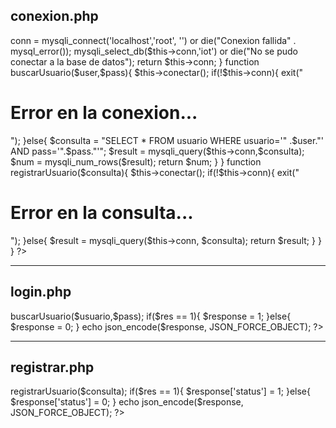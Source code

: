 conexion.php
----------------------------
<?php
    class Conexion{
        var $conn;
	
        function conectar(){
            $this->conn = mysqli_connect('localhost','root', '')
                            or die("Conexion fallida" . mysql_error());
            
            mysqli_select_db($this->conn,'iot')
            or die("No se pudo conectar a la base de datos");

            return $this->conn;
        }

        function buscarUsuario($user,$pass){
            $this->conectar();
            if(!$this->conn){
                exit("<h1> Error en la conexion... </h1>");
            }else{
                
                $consulta = "SELECT * FROM usuario WHERE usuario='"
                .$user."' AND pass='".$pass."'";
				$result = mysqli_query($this->conn,$consulta);
				$num = mysqli_num_rows($result);
				return $num;
            }
        }

	function registrarUsuario($consulta){
	   $this->conectar();
	   
 	   if(!$this->conn){
	     exit("<h1> Error en la consulta...</h1>");
      }else{
              $result = mysqli_query($this->conn, $consulta);
 	      return $result;
           }
	}
    }
?>
-----------------------------------------------------
login.php
----------------------------------
<?php


    header('Content-Type: application/json');

    include("conexion.php");

    $obj = new Conexion;
    $response = array();

    $json = file_get_contents('php://input');
    $jsonObj = json_decode($json, true);

    $usuario = $jsonObj["pUsuario"];
    $pass = $jsonObj["pPass"];
    

    $json = file_get_contents('php://input');


    $res = $obj->buscarUsuario($usuario,$pass);

    if($res == 1){
        $response = 1;
    }else{
        $response = 0;
    }

    echo json_encode($response, JSON_FORCE_OBJECT);
?>
----------------------------
registrar.php
------------------------------
<?php
    header('Content-Type: application/json');

    include("conexion.php");

    $obj = new Conexion;
    $response = array();

    $json = file_get_contents('php://input');
    $jsonObj = json_decode($json, true);

    $usuario = $jsonObj["pUsuario"];
    $email = $jsonObj["pEmail"];
    $pass = $jsonObj["pPass"];

    $json = file_get_contents('php://input');



    $consulta = "INSERT INTO usuario(usuario,email,pass)
                VALUES  ('" . $usuario ."',
                         '" . $email ."',
                         '".$pass."');";

    $res = $obj->registrarUsuario($consulta);

    if($res == 1){
        $response['status'] = 1;
    }else{
        $response['status'] = 0;
    }

    echo json_encode($response, JSON_FORCE_OBJECT);
?> 
